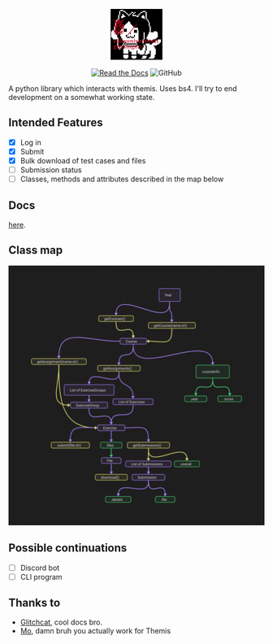 <p align="center">
  <img src="docs/img/rugemmie.gif" />  
</p>
<p align="center">
<a href="https://temmies.readthedocs.io/en/latest/"><img alt="Read the Docs" src="https://img.shields.io/readthedocs/temmies"></a>
<img alt="GitHub" src="https://img.shields.io/github/license/Code-For-Groningen/temmies">
</p>

A python library which interacts with themis. Uses bs4. I'll try to end development on a somewhat working state. 

## Intended Features
* [x] Log in  
* [x] Submit
* [x] Bulk download of test cases and files
* [ ] Submission status
* [ ] Classes, methods and attributes described in the map below

## Docs
[here](http://temmies.rtfd.io/).

## Class map
![map](images/roadmap.png)

## Possible continuations
* [ ] Discord bot
* [ ] CLI program

## Thanks to
* [Glitchcat](https://glitchcat.github.io/themis-api/), cool docs bro.
* [Mo](https://github.com/Stylo2k), damn bruh you actually work for Themis